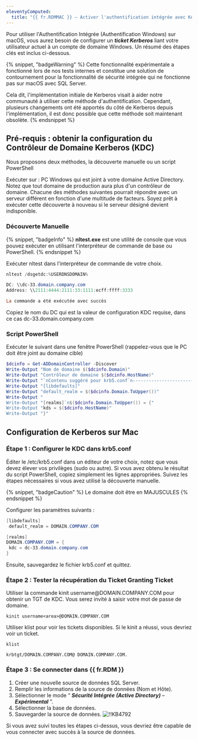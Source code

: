 ```yaml
---
eleventyComputed:
  title: "{{ fr.RDMMAC }} – Activer l'authentification intégrée avec Kerberos"
---
```

Pour utiliser l'Authentification Intégrée (Authentification Windows) sur macOS, vous aurez besoin de configurer un ***ticket Kerberos*** liant votre utilisateur actuel à un compte de domaine Windows. Un résumé des étapes clés est inclus ci-dessous.

{% snippet, "badgeWarning" %}
Cette fonctionnalité expérimentale a fonctionné lors de nos tests internes et constitue une solution de contournement pour la fonctionnalité de sécurité intégrée qui ne fonctionne pas sur macOS avec SQL Server.

Cela dit, l'implémentation initiale de Kerberos visait à aider notre communauté à utiliser cette méthode d'authentification. Cependant, plusieurs changements ont été apportés du côté de Kerberos depuis l'implémentation, il est donc possible que cette méthode soit maintenant obsolète.
{% endsnippet %}

## Pré-requis : obtenir la configuration du Contrôleur de Domaine Kerberos (KDC)
Nous proposons deux méthodes, la découverte manuelle ou un script PowerShell

Exécuter sur : PC Windows qui est joint à votre domaine Active Directory. Notez que tout domaine de production aura plus d'un contrôleur de domaine. Chacune des méthodes suivantes pourrait répondre avec un serveur différent en fonction d'une multitude de facteurs. Soyez prêt à exécuter cette découverte à nouveau si le serveur désigné devient indisponible.

### Découverte Manuelle
{% snippet, "badgeInfo" %}
**nltest.exe** est une utilité de console que vous pouvez exécuter en utilisant l'interpréteur de commande de base ou PowerShell.
{% endsnippet %}

Exécuter nltest dans l'interpréteur de commande de votre choix.

```powershell
nltest /dsgetdc:%USERDNSDOMAIN%

DC: \\dc-33.domain.company.com
Address: \\2111:4444:2111:33:1111:ecff:ffff:3333

La commande a été exécutée avec succès
```
Copiez le nom du DC qui est la valeur de configuration KDC requise, dans ce cas dc-33<area>.domain.company.com

### Script PowerShell
Exécuter le suivant dans une fenêtre PowerShell (rappelez-vous que le PC doit être joint au domaine cible)

```powershell
$dcinfo = Get-ADDomainController -Discover
Write-Output "Nom de domaine $($dcinfo.Domain)"
Write-Output "Contrôleur de domaine $($dcinfo.HostName)"
Write-Output "`nContenu suggéré pour krb5.conf`n-----------------------------------------"
Write-Output "[libdefaults]"
Write-Output "default_realm = $($dcinfo.Domain.ToUpper())"
Write-Output "
Write-Output "[realms]`n$($dcinfo.Domain.ToUpper()) = {"
Write-Output "kds = $($dcinfo.HostName)"
Write-Output "}"
```

## Configuration de Kerberos sur Mac

### Étape 1 : Configurer le KDC dans krb5.conf
Éditer le /etc/krb5.conf dans un éditeur de votre choix, notez que vous devez élever vos privilèges (sudo ou autre). Si vous avez obtenu le résultat du script PowerShell, copiez simplement les lignes appropriées. Suivez les étapes nécessaires si vous avez utilisé la découverte manuelle.

{% snippet, "badgeCaution" %}
Le domaine doit être en MAJUSCULES
{% endsnippet %}

Configurer les paramètres suivants :

```powershell
[libdefaults]
 default_realm = DOMAIN.COMPANY.COM

[realms]
DOMAIN.COMPANY.COM = {
 kdc = dc-33.domain.company.com
}
```

Ensuite, sauvegardez le fichier krb5.conf et quittez.

### Étape 2 : Tester la récupération du Ticket Granting Ticket
Utiliser la commande kinit username<area>@DOMAIN.COMPANY.COM pour obtenir un TGT de KDC. Vous serez invité à saisir votre mot de passe de domaine.

`kinit username<area>@DOMAIN.COMPANY.COM`

Utiliser klist pour voir les tickets disponibles. Si le kinit a réussi, vous devriez voir un ticket.

```
klist

krbtgt/DOMAIN.COMPANY.COM@ DOMAIN.COMPANY.COM.
```

### Étape 3 : Se connecter dans {{ fr.RDM }}
1. Créer une nouvelle source de données SQL Server.
1. Remplir les informations de la source de données (Nom et Hôte).
1. Sélectionner le mode “ ***Sécurité Intégrée (Active Directory)*** – ***Expérimental*** ”.
1. Sélectionner la base de données.
1. Sauvegarder la source de données.
![!!KB4792](https://cdnweb.devolutions.net/docs/docs_en_kb_KB4792.png)

Si vous avez suivi toutes les étapes ci-dessus, vous devriez être capable de vous connecter avec succès à la source de données.
